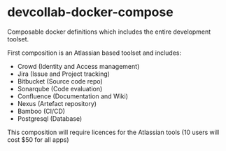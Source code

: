 # devcollab-docker-compose
Composable docker definitions which includes the entire development toolset.

First composition is an Atlassian based toolset and includes:
 - Crowd (Identity and Access management)
 - Jira (Issue and Project tracking)
 - Bitbucket (Source code repo)
 - Sonarqube (Code evaluation)
 - Confluence (Documentation and Wiki)
 - Nexus (Artefact repository)
 - Bamboo (CI/CD)
 - Postgresql (Database)

This composition will require licences for the Atlassian tools (10 users will cost $50 for all apps)
